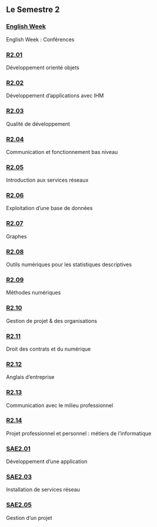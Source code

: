 ## Le Semestre 2

### [English Week](./English%20Week)

English Week : Conférences

### [R2.01](./R2.01)

Développement orienté objets

### [R2.02](./R2.02)

Développement d’applications avec IHM

### [R2.03](./R2.03)

Qualité de développement

### [R2.04](./R2.04)

Communication et fonctionnement bas niveau

### [R2.05](./R2.05)

Introduction aux services réseaux

### [R2.06](./R2.06)

Exploitation d’une base de données

### [R2.07](./R2.07)

Graphes

### [R2.08](./R2.08)

Outils numériques pour les statistiques descriptives

### [R2.09](./R2.09)

Méthodes numériques

### [R2.10](./R2.10)

Gestion de projet & des organisations

### [R2.11](./R2.11)

Droit des contrats et du numérique

### [R2.12](./R2.12)

Anglais d’entreprise

### [R2.13](./R2.13)

Communication avec le milieu professionnel

### [R2.14](./R2.14)

Projet professionnel et personnel : métiers de l’informatique

### [SAE2.01](./SAE2.01)

Développement d’une application

### [SAE2.03](./SAE2.03)

Installation de services réseau

### [SAE2.05](./SAE2.05)

Gestion d’un projet
